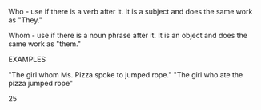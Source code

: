 Who - use if there is a verb after it. It is a subject and does the same work as "They."

Whom - use if there is a noun phrase after it. It is an object and does the same work as "them."

EXAMPLES

"The girl whom Ms. Pizza spoke to jumped rope."
"The girl who ate the pizza jumped rope"



25
